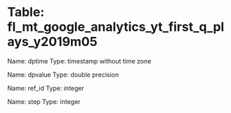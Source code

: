 Table: fl_mt_google_analytics_yt_first_q_plays_y2019m05
=======================================================

Name: dptime
Type: timestamp without time zone

Name: dpvalue
Type: double precision

Name: ref_id
Type: integer

Name: step
Type: integer


